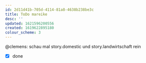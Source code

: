 ```yaml
---
id: 2d11d41b-705d-4114-81a8-4638b238be3c
title: ToDo mareike 
desc: ''
updated: 1621596200556
created: 1619622895180
colour_scheme: 3
---
```


@clemens: schau mal story.domestic und story.landwirtschaft rein
- [x] done

